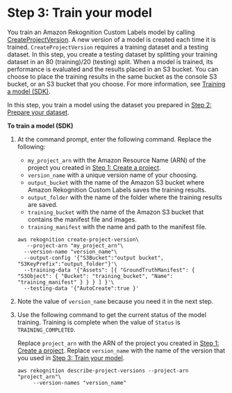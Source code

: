 # Step 3: Train your model<a name="tutorial-step-train-model-cli"></a>

You train an Amazon Rekognition Custom Labels model by calling [CreateProjectVersion](https://docs.aws.amazon.com/rekognition/latest/dg/API_CreateProjectVersion)\. A new version of a model is created each time it is trained\. `CreateProjectVersion` requires a training dataset and a testing dataset\. In this step, you create a testing dataset by splitting your training dataset in an 80 \(training\)/20 \(testing\) split\. When a model is trained, its performance is evaluated and the results placed in an S3 bucket\. You can choose to place the training results in the same bucket as the console S3 bucket, or an S3 bucket that you choose\. For more information, see [Training a model \(SDK\)](tm-sdk.md)\. 

In this step, you train a model using the dataset you prepared in [Step 2: Prepare your dataset](tutorial-step-prepare-dataset-cli.md)\.

**To train a model \(SDK\)**

1. At the command prompt, enter the following command\. Replace the following:
   + `my_project_arn` with the Amazon Resource Name \(ARN\) of the project you created in [Step 1: Create a project](tutorial-step-create-project-cli.md#tutorial-step-create-project-cli.title)\.
   + `version_name` with a unique version name of your choosing\.
   + `output_bucket` with the name of the Amazon S3 bucket where Amazon Rekognition Custom Labels saves the training results\.
   + `output_folder` with the name of the folder where the training results are saved\.
   + `training_bucket` with the name of the Amazon S3 bucket that contains the manifest file and images\.
   + `training_manifest` with the name and path to the manifest file\.

   ```
   aws rekognition create-project-version\
      --project-arn "my_project_arn"\
     --version-name "version_name"\
     --output-config '{"S3Bucket":"output bucket", "S3KeyPrefix":"output_folder"}'\
     --training-data '{"Assets": [{ "GroundTruthManifest": { "S3Object": { "Bucket": "training_bucket", "Name": "training_manifest" } } } ] }'\
     --testing-data '{"AutoCreate":true }'
   ```

1. Note the value of `version_name` because you need it in the next step\.

1. Use the following command to get the current status of the model training\. Training is complete when the value of `Status` is `TRAINING_COMPLETED`\. 

   Replace `project_arn` with the ARN of the project you created in [Step 1: Create a project](tutorial-step-create-project-cli.md)\. Replace `version_name` with the name of the version that you used in [Step 3: Train your model](#tutorial-step-train-model-cli)\.

   ```
   aws rekognition describe-project-versions --project-arn "project_arn"\
        --version-names "version_name"
   ```